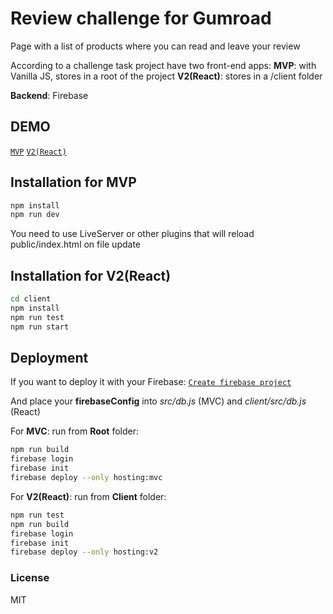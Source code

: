 # Review challenge for Gumroad

Page with a list of products where you can read and leave your review

According to a challenge task project have two front-end apps:
**MVP**: with Vanilla JS, stores in a root of the project
**V2(React)**: stores in a /client folder

**Backend**: Firebase

## DEMO

[`MVP`](https://gumroad-challenge-b8fe4.web.app/)
[`V2(React)`](https://mysite-v2.web.app/)

## Installation for MVP

```sh
npm install
npm run dev
```

You need to use LiveServer or other plugins that will reload public/index.html on file update

## Installation for V2(React)

```sh
cd client
npm install
npm run test
npm run start
```

## Deployment

If you want to deploy it with your Firebase:
[`Create firebase project`](https://firebase.google.com/docs/firestore/quickstart)

And place your **firebaseConfig** into _src/db.js_ (MVC) and _client/src/db.js_ (React)

For **MVC**: run from **Root** folder:

```sh
npm run build
firebase login
firebase init
firebase deploy --only hosting:mvc
```

For **V2(React)**: run from **Client** folder:

```sh
npm run test
npm run build
firebase login
firebase init
firebase deploy --only hosting:v2
```

### License

MIT
